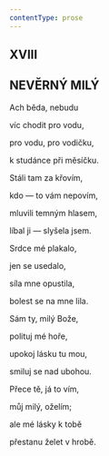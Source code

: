 ```yaml
---
contentType: prose
---
```


## XVIII  

## NEVĚRNÝ MILÝ

Ach běda, nebudu  

víc chodit pro vodu,

pro vodu, pro vodičku,

k studánce při měsíčku.

Stáli tam za křovím,

kdo — to vám nepovím,

mluvili temným hlasem,

líbal ji — slyšela jsem.

Srdce mé plakalo,

jen se usedalo,

síla mne opustila,

bolest se na mne lila.

Sám ty, milý Bože,

polituj mé hoře,

upokoj lásku tu mou,

smiluj se nad ubohou.

Přece tě, já to vím,

můj milý, oželím;

ale mé lásky k tobě

přestanu želet v hrobě.
